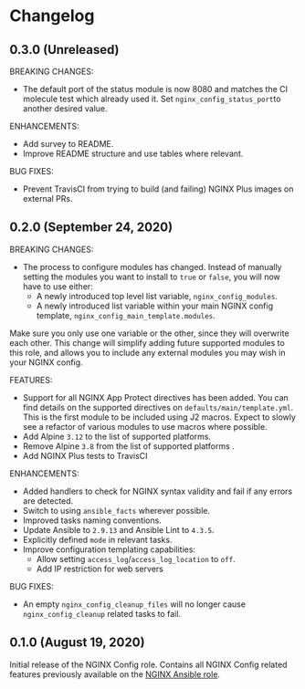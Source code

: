 # Changelog

## 0.3.0 (Unreleased)

BREAKING CHANGES:

*   The default port of the status module is now 8080 and matches the CI molecule test which already used it. Set ```nginx_config_status_port```to another desired value.

ENHANCEMENTS:

*   Add survey to README.
*   Improve README structure and use tables where relevant.

BUG FIXES:

*   Prevent TravisCI from trying to build (and failing) NGINX Plus images on external PRs.

## 0.2.0 (September 24, 2020)

BREAKING CHANGES:

*   The process to configure modules has changed. Instead of manually setting the modules you want to install to `true` or `false`, you will now have to use either:
    *   A newly introduced top level list variable, `nginx_config_modules`.
    *   A newly introduced list variable within your main NGINX config template, `nginx_config_main_template.modules`.

Make sure you only use one variable or the other, since they will overwrite each other. This change will simplify adding future supported modules to this role, and allows you to include any external modules you may wish in your NGINX config.

FEATURES:

*   Support for all NGINX App Protect directives has been added. You can find details on the supported directives on `defaults/main/template.yml`. This is the first module to be included using J2 macros. Expect to slowly see a refactor of various modules to use macros where possible.
*   Add Alpine `3.12` to the list of supported platforms.
*   Remove Alpine `3.8` from the list of supported platforms .
*   Add NGINX Plus tests to TravisCI

ENHANCEMENTS:

*   Added handlers to check for NGINX syntax validity and fail if any errors are detected.
*   Switch to using `ansible_facts` wherever possible.
*   Improved tasks naming conventions.
*   Update Ansible to `2.9.13` and Ansible Lint to `4.3.5`.
*   Explicitly defined `mode` in relevant tasks.
*   Improve configuration templating capabilities:
    *   Allow setting `access_log`/`access_log_location` to `off`.
    *   Add IP restriction for web servers

BUG FIXES:

*   An empty `nginx_config_cleanup_files` will no longer cause `nginx_config_cleanup` related tasks to fail.

## 0.1.0 (August 19, 2020)

Initial release of the NGINX Config role. Contains all NGINX Config related features previously available on the [NGINX Ansible role](https://github.com/nginxinc/ansible-role-nginx).
